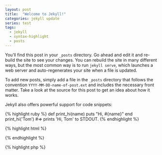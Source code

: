 ```yaml
---
layout: post
title:  "Welcome to Jekyll!"
categories: jekyll update
series: test
tags:
  - jekyll
  - syntax-highlight
  - posts
---
```

You’ll find this post in your `_posts` directory. Go ahead and edit it and re-build the site to see your changes. You can rebuild the site in many different ways, but the most common way is to run `jekyll serve`, which launches a web server and auto-regenerates your site when a file is updated.

To add new posts, simply add a file in the `_posts` directory that follows the convention `YYYY-MM-DD-name-of-post.ext` and includes the necessary front matter. Take a look at the source for this post to get an idea about how it works.

Jekyll also offers powerful support for code snippets:

{% highlight ruby %}
def print_hi(name)
  puts "Hi, #{name}"
end
print_hi('Tom')
#=> prints 'Hi, Tom' to STDOUT.
{% endhighlight %}

{% highlight html %}
<!DOCTYPE html>
<html lang="en">

<head>

  <meta charset="utf-8">
  <meta http-equiv="X-UA-Compatible" content="IE=edge">
  <meta name="viewport" content="width=device-width, initial-scale=1">
  <title>Sility - Material Design Vcard & CV HTML Template</title>
 {% endhighlight %}
 
 {% highlight php %}
 <?php
 
  use \Sensio\Symfony\Exception
  class AClass extends BClass implements XClassInterface 
  {
    
    public static function render(Formatter $format) 
    {
      for($i=0; $i < 10; $i++) {
        echo $i;
      }
    }
    
  }
 {% endhighlight %}

Check out the [Jekyll docs][jekyll-docs] for more info on how to get the most out of Jekyll. File all bugs/feature requests at [Jekyll’s GitHub repo][jekyll-gh]. If you have questions, you can ask them on [Jekyll Talk][jekyll-talk].

[jekyll-docs]: http://jekyllrb.com/docs/home
[jekyll-gh]:   https://github.com/jekyll/jekyll
[jekyll-talk]: https://talk.jekyllrb.com/
